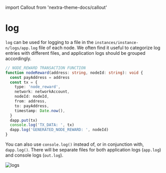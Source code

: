 import Callout from 'nextra-theme-docs/callout'

# log

`log` can be used for logging to a file in the `instances/instance-n/logs/app.log` file of each node. We often find it useful to categorize log entries with different files, and application logs should be grouped accordingly.

```ts
// NODE_REWARD TRANSACTION FUNCTION
function nodeReward(address: string, nodeId: string): void {
  const payAddress = address
  const tx = {
    type: 'node_reward',
    network: networkAccount,
    nodeId: nodeId,
    from: address,
    to: payAddress,
    timestamp: Date.now(),
  }
  dapp.put(tx)
  console.log('TX_DATA: ', tx)
  dapp.log('GENERATED_NODE_REWARD: ', nodeId)
}
```

<Callout emoji="💡" type="default">

You can also use `console.log()` instead of, or in conjunction with, `dapp.log()`. There will be separate files for both application logs (`app.log`) and console logs (`out.log`).

![logs](/img/log_files.png)

</Callout>
